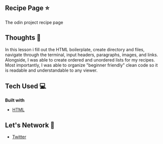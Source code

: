 ## Recipe Page ⭐️
The odin project recipe page   

## Thoughts 💭
In this lesson i fill out the HTML boilerplate, create directory and files, navigate through the terminal, input headers, paragraphs, images, and links. Alongside, I was able to create ordered and unordered lists for my recipes. Most importantly, I was able to organize "beginner friendly" clean code so it is readable and understandable to any viewer. 

## Tech Used 💻
<b>Built with</b>
- [HTML](https://developer.mozilla.org/en-US/docs/Web/HTML) 

## Let's Network 🔗
- [Twitter](https://www.linkedin.com/in/ricarrd/)
